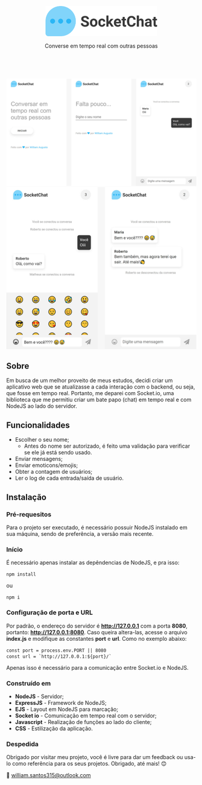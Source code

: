 <p align="center">
    <img src="./public/logo-title.svg" height="80">
<p>
<p align="center">Converse em tempo real com outras pessoas</p>
<br><br><br>
<p align="center">
    <img src="./.github/slide-1-socket-chat.jpg">
    <img src="./.github/slide-2-socket-chat.jpg">
<p>

## Sobre

Em busca de um melhor proveito de meus estudos, decidi criar um aplicativo web que se atualizasse a cada interação com o backend, ou seja, que fosse em tempo real. Portanto, me deparei com Socket.io, uma biblioteca que me permitiu criar um bate papo (chat) em tempo real e com NodeJS ao lado do servidor.

## Funcionalidades

- Escolher o seu nome;
    - Antes do nome ser autorizado, é feito uma validação para verificar se ele já está sendo usado.
- Enviar mensagens;
- Enviar emoticons/emojis;
- Obter a contagem de usuários;
- Ler o log de cada entrada/saída de usuário.

## Instalação

### Pré-requesitos

Para o projeto ser executado, é necessário possuir NodeJS instalado em sua máquina, sendo de preferência, a versão mais recente.

### Início

É necessário apenas instalar as depêndencias de NodeJS, e pra isso:

```
npm install
```
ou
```
npm i
```

### Configuração de porta e URL

Por padrão, o endereço do servidor é **http://127.0.0.1** com a porta **8080**, portanto: **http://127.0.0.1:8080**.
Caso queira altera-las, acesse o arquivo **index.js** e modifique as constantes **port** e **url**. Como no exemplo abaixo:

```
const port = process.env.PORT || 8080
const url = `http://127.0.0.1:${port}/`
```

Apenas isso é necessário para a comunicação entre Socket.io e NodeJS.

### Construído em

- **NodeJS** - Servidor;
- **ExpressJS** -  Framework de NodeJS;
- **EJS** - Layout em NodeJS para marcação;
- **Socket io** - Comunicação em tempo real com o servidor;
- **Javascript** - Realização de funções ao lado do cliente;
- **CSS** - Estilização da aplicação.

### Despedida

Obrigado por visitar meu projeto, você é livre para dar um feedback ou usa-lo como referência para os seus projetos. Obrigado, até mais! 😊

📧 william.santos315@outlook.com